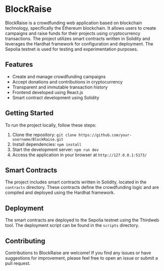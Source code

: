 # BlockRaise

BlockRaise is a crowdfunding web application based on blockchain technology, specifically the Ethereum blockchain. It allows users to create campaigns and raise funds for their projects using cryptocurrency transactions. The project utilizes smart contracts written in Solidity and leverages the Hardhat framework for configuration and deployment. The Sepolia testnet is used for testing and experimentation purposes.

## Features

- Create and manage crowdfunding campaigns
- Accept donations and contributions in cryptocurrency
- Transparent and immutable transaction history
- Frontend developed using React.js
- Smart contract development using Solidity

## Getting Started

To run the project locally, follow these steps:

1. Clone the repository: `git clone https://github.com/your-username/BlockRaise.git`
2. Install dependencies: `npm install`
3. Start the development server: `npm run dev`
4. Access the application in your browser at `http://127.0.0.1:5173/`

## Smart Contracts

The project includes smart contracts written in Solidity, located in the `contracts` directory. These contracts define the crowdfunding logic and are compiled and deployed using the Hardhat framework.

## Deployment

The smart contracts are deployed to the Sepolia testnet using the Thirdweb tool. The deployment script can be found in the `scripts` directory.

## Contributing

Contributions to BlockRaise are welcome! If you find any issues or have suggestions for improvement, please feel free to open an issue or submit a pull request.


